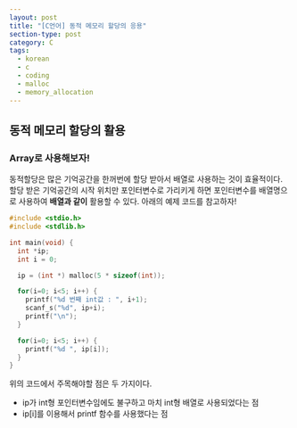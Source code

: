 ```yaml
---
layout: post
title: "[C언어] 동적 메모리 할당의 응용"
section-type: post
category: C
tags:
  - korean
  - c
  - coding
  - malloc
  - memory_allocation
---
```


## 동적 메모리 할당의 활용

### Array로 사용해보자!

동적할당은 많은 기억공간을 한꺼번에 할당 받아서 배열로 사용하는 것이 효율적이다. 할당 받은 기억공간의 시작 위치만 포인터변수로 가리키게 하면 포인터변수를 배열명으로 사용하여 **배열과 같이** 활용할 수 있다. 아래의 예제 코드를 참고하자!

```c
#include <stdio.h>
#include <stdlib.h>

int main(void) {
  int *ip;
  int i = 0;

  ip = (int *) malloc(5 * sizeof(int));

  for(i=0; i<5; i++) {
    printf("%d 번째 int값 : ", i+1);
    scanf_s("%d", ip+i);
    printf("\n");
  }

  for(i=0; i<5; i++) {
    printf("%d ", ip[i]);
  }
}
```

위의 코드에서 주목해야할 점은 두 가지이다.

- ip가 int형 포인터변수임에도 불구하고 마치 int형 배열로 사용되었다는 점
- ip[i]를 이용해서 printf 함수를 사용했다는 점
